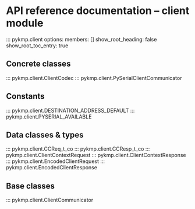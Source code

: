 # API reference documentation – client module
<!--
SPDX-FileCopyrightText: 2023 Gert van Dijk <github@gertvandijk.nl>

SPDX-License-Identifier: CC0-1.0
-->

::: pykmp.client
    options:
        members: []
        show_root_heading: false
        show_root_toc_entry: true

## Concrete classes

::: pykmp.client.ClientCodec
::: pykmp.client.PySerialClientCommunicator

## Constants

::: pykmp.client.DESTINATION_ADDRESS_DEFAULT
::: pykmp.client.PYSERIAL_AVAILABLE

## Data classes & types

::: pykmp.client.CCReq_t_co
::: pykmp.client.CCResp_t_co
::: pykmp.client.ClientContextRequest
::: pykmp.client.ClientContextResponse
::: pykmp.client.EncodedClientRequest
::: pykmp.client.EncodedClientResponse

## Base classes

::: pykmp.client.ClientCommunicator
